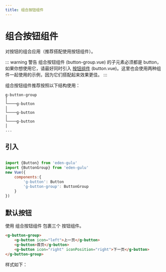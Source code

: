 ```yaml
---
title: 组合按钮组件
---
```


# 组合按钮组件

对按钮的组合应用（推荐搭配使用按钮组件）。

::: warning 警告
组合按钮组件 (button-group.vue) 的子元素必须都是 button，如果你想使用它，请最好同时引入 [按钮组件](button.md) (button.vue)。这里也会使用两种组件一起使用的示例，因为它们搭配起来效果更佳。
:::

组合按钮组件推荐按照以下结构使用：

```
g-button-group   
│
└────g-button                 
│   
└────g-button
│   
└────g-button 
│                      
...  
```

## 引入

```js

import {Button} from 'eden-gulu'
import {ButtonGroup} from 'eden-gulu'
new Vue({
    components:{
        'g-button': Button
        'g-button-group': ButtonGroup
    }
})
```

## 默认按钮

使用 组合按钮组件 包裹三个 按钮组件。

```html
<g-button-group>
    <g-button icon="left">上一页</g-button>
    <g-button>首页</g-button>
    <g-button icon="right" iconPosition="right">下一页</g-button>
</g-button-group>
```

样式如下：

<ClientOnly>
<button-group-demo-default></button-group-demo-default>
</ClientOnly>